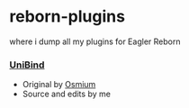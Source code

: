 # reborn-plugins
where i dump all my plugins for Eagler Reborn

### [UniBind](https://github.com/wxnnvs/reborn-plugins/tree/main/unikeys)
- Original by [Osmium](https://osmium.minecraft.pe)
- Source and edits by me